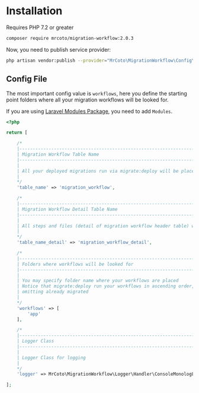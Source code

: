 # Installation

Requires PHP 7.2 or greater

```bash
composer require mrcoto/migration-workflow:2.0.3
```

Now, you need to publish service provider:

```bash
php artisan vendor:publish --provider="MrCoto\MigrationWorkflow\Config\LaravelMigrationWorkflowServiceProvider"
```

## Config File

The most important config value is ```workflows```, here you define the starting point folders where all your migration workflows will be looked for.

If you are using [Laravel Modules Package](https://github.com/nWidart/laravel-modules), you need to add ```Modules```.

```php
<?php

return [

    /*
    |--------------------------------------------------------------------------
    | Migration Workflow Table Name
    |--------------------------------------------------------------------------
    |
    | All your deployed migrations run via migrate:deploy will be placed in this table
    |
    */
    'table_name' => 'migration_workflow',

    /*
    |--------------------------------------------------------------------------
    | Migration Workflow Detail Table Name
    |--------------------------------------------------------------------------
    |
    | All steps and files (detail of migration workflow header table) will be placed here
    |
    */
    'table_name_detail' => 'migration_workflow_detail',

    /*
    |--------------------------------------------------------------------------
    | Folders where workflows will be looked for
    |--------------------------------------------------------------------------
    |
    | You may specify folder name where your workflows are placed
    | Notice that migrate:deploy run your workflows in ascending order,
    | omitting already migrated
    |
    */
    'workflows' => [
        'app'
    ],

    /*
    |--------------------------------------------------------------------------
    | Logger Class
    |--------------------------------------------------------------------------
    |
    | Logger Class for logging
    |
    */
    'logger' => MrCoto\MigrationWorkflow\Logger\Handler\ConsoleMonologLogger::class,

];
```
